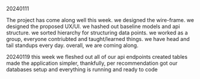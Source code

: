 20240111

The project has come along well this week.
we designed the wire-frame.
we designed the proposed UX/UI.
we hashed out baseline models and api structure.
we sorted hierarchy for structuring data points.
we worked as a group, everyone contriubted and taught/learned things.
we have head and tail standups every day.
overall, we are coming along.




20240119
this week we fleshed out all of our api endpoints
created tables
made the application simpler, thankfully, per recommendation
got our databases setup and everything is running and ready to code
